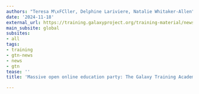 ```yaml
---
authors: "Teresa M\xFCller, Delphine Lariviere, Natalie Whitaker-Allen"
date: '2024-11-18'
external_url: https://training.galaxyproject.org/training-material/news/2024/11/18/gta2024.html
main_subsite: global
subsites:
- all
tags:
- training
- gtn-news
- news
- gtn
tease: ''
title: 'Massive open online education party: The Galaxy Training Academy'

---
```

